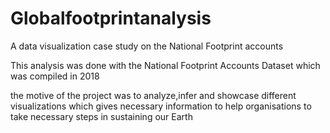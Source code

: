 # Globalfootprintanalysis
A data visualization case study on the National Footprint accounts  


This analysis was done with the National Footprint Accounts Dataset which was compiled in 2018

the motive of the project was to analyze,infer and showcase different visualizations which gives necessary information to 
help organisations to take necessary steps in sustaining our Earth

